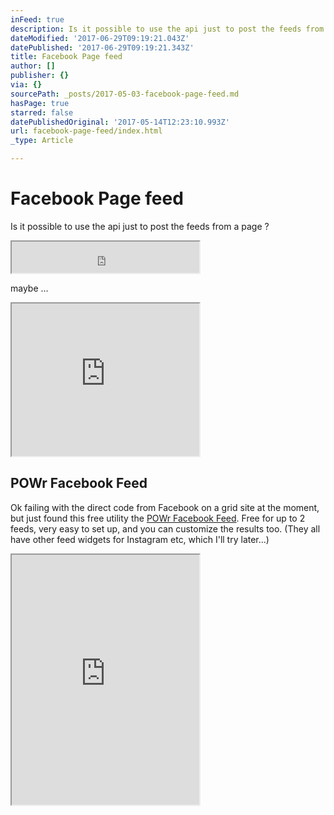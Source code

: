 ```yaml
---
inFeed: true
description: Is it possible to use the api just to post the feeds from a page ?
dateModified: '2017-06-29T09:19:21.043Z'
datePublished: '2017-06-29T09:19:21.343Z'
title: Facebook Page feed
author: []
publisher: {}
via: {}
sourcePath: _posts/2017-05-03-facebook-page-feed.md
hasPage: true
starred: false
datePublishedOriginal: '2017-05-14T12:23:10.993Z'
url: facebook-page-feed/index.html
_type: Article

---
```

# Facebook Page feed

Is it possible to use the api just to post the feeds from a page ?

<iframe src="https://the-grid.github.io/ed-userhtml/?g=eJxNkMtqwzAQRff-CuFCIoMjN7VDCX4sDKVkk1V3pRRZGgU5sWQkxTSU_nvHxIVuhnkc7sydSuqJaFnHqts4a0PcVBm2mqjywukxNFRdjQjaGipT4lNkE_IdETJxR3qsVe9JTSQ7QXi5wAAm-Pb2xk9HPgD1yfvjR4m0VoT-Z9rbQVKUSoiDcHVmZhYh4YAHWDhUKHHAtMSZlneMeSewjLNMWGNABKa4gM7aMzMQMjCfr23m5Zn1_uFLdcOl3q4mcB5N1NMT26_4OB5kne-e97u8wJgXxbaIZ3F0w0bucPPRSmDaeHChBWUd0MVtUkY_VFpxne9Lyfr-pzVmf1dseo_b10lSVtnyxV8F1nPS" height="50" style=""></iframe>

maybe ...

<iframe src="https://the-grid.github.io/ed-userhtml/?g=eJyVkDFuwzAMRa8iaJeVpR0K2UMvkKUXoCTaIiJbjsRERU9fpbATpFO7EODH_x-PNJ6uwkUopZejVStMKIUHBhUyjr0MzGt507rW2o3g0KZ06lya9TEzfXXvKU_NrLcMg209TDNGWvaiSp5DL18Oh70ZaQrcy9e7UmaIsengMTcOiGUPg4eVlUsLQ2vMexnny52TPDbD9XeyhFTVDXmliFtiMM_nfo52ju3oXFDRtKR8s9iY3Ol8SYzCEePffzAYEP_72vARUPxoYtOMhsHoB0JbGvI2vwFkEJYX" height="244" style=""></iframe>

## POWr Facebook Feed

Ok failing with the direct code from Facebook on a grid site at the moment, but just found this free utility the [POWr Facebook Feed][0]. Free for up to 2 feeds, very easy to set up, and you can customize the results too. (They all have other feed widgets for Instagram etc, which I'll try later...)

<iframe src="https://the-grid.github.io/ed-userhtml/?g=eJwlzEEOwiAQQNG9p5jMnhJpU9IEuIpBmEYUhQARvb1tXf3V-6q6EnKDWpxGznvvQ069DCHxo_eKQJ9G5WUja99MGm_tGdEo_pcGTqB8eIOLtlaNu2KrdXRN6cFWIo8QvEYnPAkxyst5WiY5j_Mi98kmzQ_ixitL" height="400" style=""></iframe>



[0]: https://www.powr.io/plugins/facebook-feed